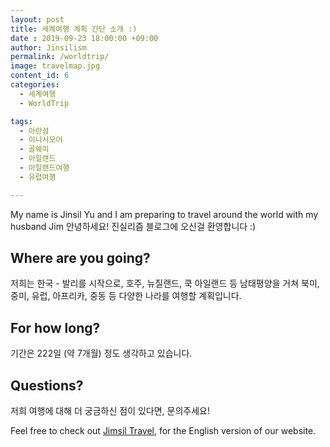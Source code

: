 ```yaml
---
layout: post
title: 세계여행 계획 간단 소개 :)
date : 2019-09-23 18:00:00 +09:00
author: Jinsilism
permalink: /worldtrip/
image: travelmap.jpg
content_id: 6
categories:
  - 세계여행
  - WorldTrip

tags:
  - 아란섬
  - 이니시모어
  - 골웨이
  - 아일랜드
  - 아일랜드여행
  - 유럽여행

---
```


My name is Jinsil Yu and I am preparing to travel around the world with my husband Jim
안녕하세요! 진실리즘 블로그에 오신걸 환영합니다 :)

## Where are you going?

저희는 한국 - 발리를 시작으로, 호주, 뉴질랜드, 쿡 아일랜드 등 남태평양을 거쳐 북미, 중미, 유럽, 아프리카, 중동 등 다양한 나라를 여행할 계획입니다.

## For how long?

기간은 222일 (약 7개월) 정도 생각하고 있습니다.

## Questions?

저희 여행에 대해 더 궁금하신 점이 있다면, 문의주세요!

Feel free to check out <a href="https://jimsil.com" target="_blank">Jimsil Travel</a>, for the English version of our website.
